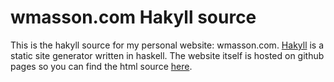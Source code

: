 # wmasson.com Hakyll source

This is the hakyll source for my personal website: wmasson.com. [Hakyll](http://jaspervdj.be/hakyll) is a static site generator written in haskell.
The website itself is hosted on github pages so you can find the html source [here](https://github.com/WarwickMasson/warwickmasson.github.com).
